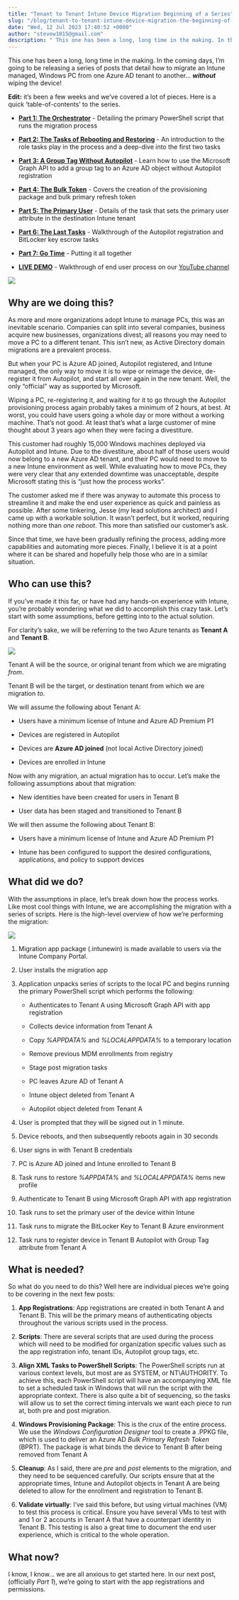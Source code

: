 ```yaml
---
title: "Tenant to Tenant Intune Device Migration Beginning of a Series"
slug: "/blog/tenant-to-tenant-intune-device-migration-the-beginning-of-a-series"
date: "Wed, 12 Jul 2023 17:40:52 +0000"
author: "stevew1015@gmail.com"
description: " This one has been a long, long time in the making. In the coming days, I’m going to be releasing a series of posts that detail how to migrate an Intune managed, Windows PC from one Azure AD tenant to another… without wiping the device!Edit: it’s been"
---
```


This one has been a long, long time in the making. In the coming days, I’m going to be releasing a series of posts that detail how to migrate an Intune managed, Windows PC from one Azure AD tenant to another… **_without_** wiping the device!

**Edit:** it’s been a few weeks and we’ve covered a lot of pieces. Here is a quick ‘table-of-contents’ to the series.

-   [**Part 1: The Orchestrator**](https://www.getrubix.com/blog/tenant-to-tenant-intune-device-migration-part-1-the-orchestrator) - Detailing the primary PowerShell script that runs the migration process
    
-   [**Part 2: The Tasks of Rebooting and Restoring**](https://www.getrubix.com/blog/tenant-to-tenant-intune-device-migration-part-2-the-tasks-of-rebooting-and-restoring) - An introduction to the role tasks play in the process and a deep-dive into the first two tasks
    
-   [**Part 3: A Group Tag Without Autopilot**](https://www.getrubix.com/blog/tenant-to-tenant-intune-device-migration-part-3-a-group-tag-without-autopilot) \- Learn how to use the Microsoft Graph API to add a group tag to an Azure AD object without Autopilot registration
    
-   [**Part 4: The Bulk Token**](https://www.getrubix.com/blog/tenant-to-tenant-intune-device-migration-part-4-the-bulk-token) - Covers the creation of the provisioning package and bulk primary refresh token
    
-   [**Part 5: The Primary User**](https://www.getrubix.com/blog/tenant-to-tenant-intune-device-migration-part-5-the-primary-user) - Details of the task that sets the primary user attribute in the destination Intune tenant
    
-   [**Part 6: The Last Tasks**](https://www.getrubix.com/blog/tenant-to-tenant-intune-device-migration-part-6-the-last-tasks) \- Walkthrough of the Autopilot registration and BitLocker key escrow tasks
    
-   [**Part 7: Go Time**](https://www.getrubix.com/blog/tenant-to-tenant-intune-device-migration-part-7-go-time) \- Putting it all together
    
-   [**LIVE DEMO**](https://www.youtube.com/watch?v=IxSi6UGOikg) - Walkthrough of end user process on our [YouTube channel](https://www.youtube.com/@getrubix9986)
    

![](https://getrubixsitecms.blob.core.windows.net/public-assets/content/v1/5dd365a31aa1fd743bc30b8e/a2bac790-82e8-4dbe-b984-af97442dce66/1.png)

Why are we doing this?
----------------------

As more and more organizations adopt Intune to manage PCs, this was an inevitable scenario. Companies can split into several companies, business acquire new businesses, organizations divest; all reasons you may need to move a PC to a different tenant. This isn’t new, as Active Directory domain migrations are a prevalent process.

But when your PC is Azure AD joined, Autopilot registered, and Intune managed, the only way to move it is to wipe or reimage the device, de-register it from Autopilot, and start all over again in the new tenant. Well, the only “official” way as supported by Microsoft.

Wiping a PC, re-registering it, and waiting for it to go through the Autopilot provisioning process again probably takes a minimum of 2 hours, at best. At worst, you could have users going a whole day or more without a working machine. That’s not good. At least that’s what a large customer of mine thought about 3 years ago when they were facing a divestiture.

This customer had roughly 15,000 Windows machines deployed via Autopilot and Intune. Due to the divestiture, about half of those users would now belong to a new Azure AD tenant, and their PC would need to move to a new Intune environment as well. While evaluating how to move PCs, they were very clear that any extended downtime was unacceptable, despite Microsoft stating this is “just how the process works”.

The customer asked me if there was anyway to automate this process to streamline it and make the end user experience as quick and painless as possible. After some tinkering, Jesse (my lead solutions architect) and I came up with a workable solution. It wasn’t perfect, but it worked, requiring nothing more than _one reboot_. This more than satisfied our customer’s ask.

Since that time, we have been gradually refining the process, adding more capabilities and automating more pieces. Finally, I believe it is at a point where it can be shared and hopefully help those who are in a similar situation.

Who can use this?
-----------------

If you’ve made it this far, or have had any hands-on experience with Intune, you’re probably wondering what we did to accomplish this crazy task. Let’s start with some assumptions, before getting into to the actual solution.

For clarity’s sake, we will be referring to the two Azure tenants as **Tenant A** and **Tenant B**.

![](https://getrubixsitecms.blob.core.windows.net/public-assets/content/v1/5dd365a31aa1fd743bc30b8e/2ee75b9a-e87b-4c58-b097-1e2a06811696/2.png)

Tenant A will be the source, or original tenant from which we are migrating _from_.

Tenant B will be the target, or destination tenant from which we are migration _to_.

We will assume the following about Tenant A:

-   Users have a minimum license of Intune and Azure AD Premium P1
    
-   Devices are registered in Autopilot
    
-   Devices are **Azure AD joined** (not local Active Directory joined)
    
-   Devices are enrolled in Intune
    

Now with any migration, an actual migration has to occur. Let’s make the following assumptions about that migration:

-   New identities have been created for users in Tenant B
    
-   User data has been staged and transitioned to Tenant B
    

We will then assume the following about Tenant B:

-   Users have a minimum license of Intune and Azure AD Premium P1
    
-   Intune has been configured to support the desired configurations, applications, and policy to support devices
    

What did we do?
---------------

With the assumptions in place, let’s break down how the process works. Like most cool things with Intune, we are accomplishing the migration with a series of scripts. Here is the high-level overview of how we’re performing the migration:

![](https://getrubixsitecms.blob.core.windows.net/public-assets/content/v1/5dd365a31aa1fd743bc30b8e/10b71a9f-8ed3-4af1-81af-e494955c82bc/3.png)

1.  Migration app package (.intunewin) is made available to users via the Intune Company Portal.
    
2.  User installs the migration app
    
3.  Application unpacks series of scripts to the local PC and begins running the primary PowerShell script which performs the following:
    
    -   Authenticates to Tenant A using Microsoft Graph API with app registration
        
    -   Collects device information from Tenant A
        
    -   Copy _%APPDATA%_ and _%LOCALAPPDATA%_ to a temporary location
        
    -   Remove previous MDM enrollments from registry
        
    -   Stage post migration tasks
        
    -   PC leaves Azure AD of Tenant A
        
    -   Intune object deleted from Tenant A
        
    -   Autopilot object deleted from Tenant A
        
4.  User is prompted that they will be signed out in 1 minute.
    
5.  Device reboots, and then subsequently reboots again in 30 seconds
    
6.  User signs in with Tenant B credentials
    
7.  PC is Azure AD joined and Intune enrolled to Tenant B
    
8.  Task runs to restore _%APPDATA%_ and _%LOCALAPPDATA%_ items new profile
    
9.  Authenticate to Tenant B using Microsoft Graph API with app registration
    
10.  Task runs to set the primary user of the device within Intune
    
11.  Task runs to migrate the BitLocker Key to Tenant B Azure environment
    
12.  Task runs to register device in Tenant B Autopilot with Group Tag attribute from Tenant A
    

What is needed?
---------------

So what do you need to do this? Well here are individual pieces we’re going to be covering in the next few posts:

1.  **App Registrations**: App registrations are created in both Tenant A and Tenant B. This will be the primary means of authenticating objects throughout the various scripts used in the process.
    
2.  **Scripts**: There are several scripts that are used during the process which will need to be modified for organization specific values such as the app registration info, tenant IDs, Autopilot group tags, etc.
    
3.  **Align XML Tasks to PowerShell Scripts**: The PowerShell scripts run at various context levels, but most are as SYSTEM, or NT\\AUTHORITY. To achieve this, each PowerShell script will have an accompanying XML file to set a scheduled task in Windows that will run the script with the appropriate context. There is also quite a bit of sequencing, so the tasks will allow us to set the correct timing intervals we want each piece to run at, both pre and post migration.
    
4.  **Windows Provisioning Package**: This is the crux of the entire process. We use the _Windows Configuration Designer_ tool to create a .PPKG file, which is used to deliver an Azure AD _Bulk Primary Refresh Token_ (BPRT). The package is what binds the device to Tenant B after being removed from Tenant A
    
5.  **Cleanup**: As I said, there are _pre_ and _post_ elements to the migration, and they need to be sequenced carefully. Our scripts ensure that at the appropriate times, Intune and Autopilot objects in Tenant A are being deleted to allow for the enrollment and registration to Tenant B.
    
6.  **Validate virtually**: I’ve said this before, but using virtual machines (VM) to test this process is critical. Ensure you have several VMs to test with and 1 or 2 accounts in Tenant A that have a counterpart identity in Tenant B. This testing is also a great time to document the end user experience, which is critical to the whole operation.
    

What now?
---------

I know, I know… we are all anxious to get started here. In our next post, (officially _Part 1_), we’re going to start with the app registrations and permissions.